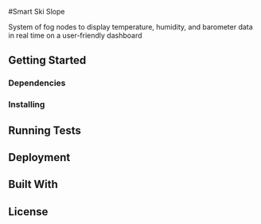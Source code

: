 #Smart Ski Slope 

System of fog nodes to display temperature, humidity, and barometer data in real time on a user-friendly dashboard

## Getting Started



### Dependencies



### Installing



## Running Tests




## Deployment



## Built With



## License
